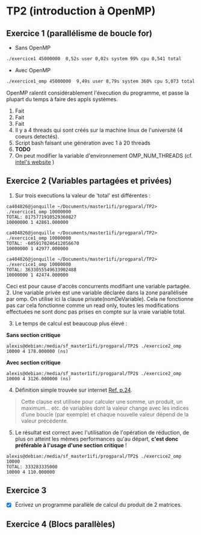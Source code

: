 # TP2 (introduction à OpenMP)

## Exercice 1 (parallélisme de boucle for)

* Sans OpenMP
```bash
./exercice1 45000000  0,52s user 0,02s system 99% cpu 0,541 total
```

* Avec OpenMP
```bash
./exercice1_omp 45000000  9,49s user 8,79s system 360% cpu 5,073 total
```

  OpenMP ralentit considérablement l'éxecution du programme, et passe la plupart du temps à faire des appls systèmes.
1. Fait
2. Fait
3. Fait
4. Il y a 4 threads qui sont créés sur la machine linux de l'université (4 coeurs detectés).
5. Script bash faisant une génération avec 1 à 20 threads
6. __TODO__
7. On peut modifier la variable d'environnement OMP_NUM_THREADS (cf. [intel's website](https://software.intel.com/en-us/mkl-windows-developer-guide-setting-the-number-of-threads-using-an-openmp-environment-variable) )

## Exercice 2 (Variables partagées et privées)

1. Sur trois executions la valeur de 'total' est différentes :
  ```
  ca404826@jonquille ~/Documents/master1ifi/progparal/TP2> ./exercice1_omp 10000000
  TOTAL: 8175771910529360827
  10000000 1 42861.000000

  ca404826@jonquille ~/Documents/master1ifi/progparal/TP2> ./exercice1_omp 10000000
  TOTAL: -6059170246412056670
  10000000 1 42977.000000

  ca404826@jonquille ~/Documents/master1ifi/progparal/TP2> ./exercice1_omp 10000000
  TOTAL: 3633055549633902488
  10000000 1 42474.000000
  ```
Ceci est pour cause d'accès concurrents modifiant une variable partagée.
2. Une variable privée est une variable déclarée dans la zone parallélisée par omp. On utilise ici la clause private(nomDeVariable). Cela ne fonctionne pas car cela fonctionne comme un read only, toutes les modifications effectuées ne sont donc pas prises en compte sur la vraie variable total.

3. Le temps de calcul est beaucoup plus élevé :

  __Sans section critique__
  ```
  alexis@debian:/media/sf_master1ifi/progparal/TP2$ ./exercice2_omp
  10000 4 178.000000 (ns)
  ```

  __Avec section critique__
  ```
  alexis@debian:/media/sf_master1ifi/progparal/TP2$ ./exercice2_omp
  10000 4 3126.000000 (ns)
```

4. Définition simple trouvée sur internet [Ref. p.24](https://haydn2005.u-bourgogne.fr/dsi-ccub/IMG/pdf/openMP_Fortran_C.pdf).
  > Cette clause est utilisée pour calculer une somme, un produit, un maximum... etc. de variables dont la valeur change avec les indices d’une boucle (par exemple) et chaque nouvelle
  valeur dépend de la valeur précédente.

5. Le résultat est correct avec l'utilisation de l'opération de réduction, de plus on atteint les mêmes performances qu'au départ, __c'est donc préférable à l'usage d'une section critique__ !

  ```
  alexis@debian:/media/sf_master1ifi/progparal/TP2$ ./exercice2_omp 10000
  TOTAL: 333283335000
  10000 4 110.000000
  ```

## Exercice 3

- [x] Écrivez un programme parallèle de calcul du produit de 2 matrices.

## Exercice 4 (Blocs parallèles)
